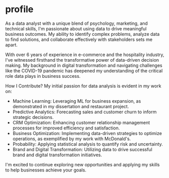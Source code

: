 # profile
As a data analyst with a unique blend of psychology, marketing, and technical skills, I'm passionate about using data to drive meaningful business outcomes. My ability to identify complex problems, analyze data to find solutions, and collaborate effectively with stakeholders sets me apart.

With over 6 years of experience in e-commerce and the hospitality industry, I've witnessed firsthand the transformative power of data-driven decision making. My background in digital transformation and navigating challenges like the COVID-19 pandemic has deepened my understanding of the critical role data plays in business success.

How I Contribute? My initial passion for data analysis is evident in my work on:
- Machine Learning: Leveraging ML for business expansion, as demonstrated in my dissertation and restaurant project.
- Predictive Analytics: Forecasting sales and customer churn to inform strategic decisions.
- CRM Optimization: Enhancing customer relationship management processes for improved efficiency and satisfaction.
- Business Optimization: Implementing data-driven strategies to optimize operations, as exemplified by my work with McDonald's.
- Probability: Applying statistical analysis to quantify risk and uncertainty.
- Brand and Digital Transformation: Utilizing data to drive successful brand and digital transformation initiatives.
  
I'm excited to continue exploring new opportunities and applying my skills to help businesses achieve your goals.
